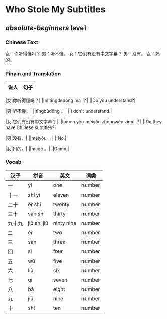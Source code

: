 # Who Stole My Subtitles
## *absolute-beginners* level

### Chinese Text
女：你听得懂吗？
男：听不懂。
女：它们有没有中文字幕？
男：没有。
女：妈的。

### Pinyin and Translation
|说人|句子|
|----|----|

|女|你听得懂吗？|
||nǐ tīngdedǒng ma ？|
||Do you understand?|

|男|听不懂。|
||tīngbùdǒng 。|
||I don't understand.|

|女|它们有没有中文字幕？|
||tāmen yǒu méiyǒu zhōngwén zìmù ？|
||Do they have Chinese subtitles?|

|男|没有。|
||méiyǒu 。|
||No.|

|女|妈的。|
||māde 。|
||Damn.|
### Vocab
|汉子|拼音|英文|词类|
|----|----|----|----|
|一|yī|one|number|
|十一|shí yī|eleven|number|
|二十|èr shí|twenty|number|
|三十|sān shí|thirty|number|
|九十九|jiǔ shí jiǔ|ninty nine|number|
|二|èr|two|number|
|三|sān|three|number|
|四|sì|four|number|
|五|wǔ|five|number|
|六|liù|six|number|
|七|qī|seven|number|
|八|bā|eight|number|
|九|jiǔ|nine|number|
|十|shí|ten|number|